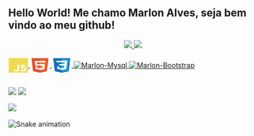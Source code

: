 ## Hello World! Me chamo Marlon Alves, seja bem vindo ao meu github!
<div align="center">
 <a href="https://github.com/Marlonalvss">
 <img height="150em" src="https://github-readme-stats.vercel.app/api?username=Marlonalvss&show_icons=true&theme=algolia&include_all_commits=true&count_private=true"/>
  <img height="150em" src="https://github-readme-stats.vercel.app/api/top-langs/?username=Marlonalvss&layout=compact&langs_count=7&theme=algolia"/>
</div>
<div style="display: inline_block"><br>
  <img align="center" alt="Marlon-Js" height="30" width="40" src="https://raw.githubusercontent.com/devicons/devicon/master/icons/javascript/javascript-plain.svg">
  <img align="center" alt="Marlon-HTML" height="30" width="40" src="https://raw.githubusercontent.com/devicons/devicon/master/icons/html5/html5-original.svg">
  <img align="center" alt="Marlon-CSS" height="30" width="40" src="https://raw.githubusercontent.com/devicons/devicon/master/icons/css3/css3-original.svg">
  <img align="center" alt="Marlon-Mysql" height="40" width="40" src="https://cdn.jsdelivr.net/gh/devicons/devicon/icons/mysql/mysql-original-wordmark.svg" />   
  <img align="center" alt="Marlon-Bootstrap" height="40" width="40" src="https://cdn.jsdelivr.net/gh/devicons/devicon/icons/bootstrap/bootstrap-original.svg" />
</div>

 ##
 
<div> 
  <a href="https://www.linkedin.com/in/marlon-alvss/" target="_blank"><img src="https://img.shields.io/badge/-LinkedIn-%230077B5?style=for-the-badge&logo=linkedin&logoColor=white" target="_blank"></a> 
  <a href = "mailto:marlon14br@gmail.com"><img src="https://img.shields.io/badge/-Gmail-%23333?style=for-the-badge&logo=gmail&logoColor=white" target="_blank"></a>
  
  <a href="https://instagram.com/marlonalvss" target="_blank"><img src="https://img.shields.io/badge/-Instagram-%23E4405F?style=for-the-badge&logo=instagram&logoColor=white" target="_blank"></a> 

![Snake animation](https://github.com/Marlonalvss/Marlonalvss/blob/output/github-contribution-grid-snake.svg)
